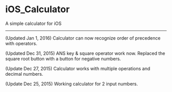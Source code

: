 # iOS_Calculator

A simple calculator for iOS

----
(Updated Jan 1, 2016)
Calculator can now recognize order of precedence with operators.

(Updated Dec 31, 2015)
ANS key & square operator work now. Replaced the square root button with a button for negative numbers.

(Update Dec 27, 2015)
Calculator works with multiple operations and decimal numbers.

(Update Dec 25, 2015)
Working calculator for 2 input numbers.